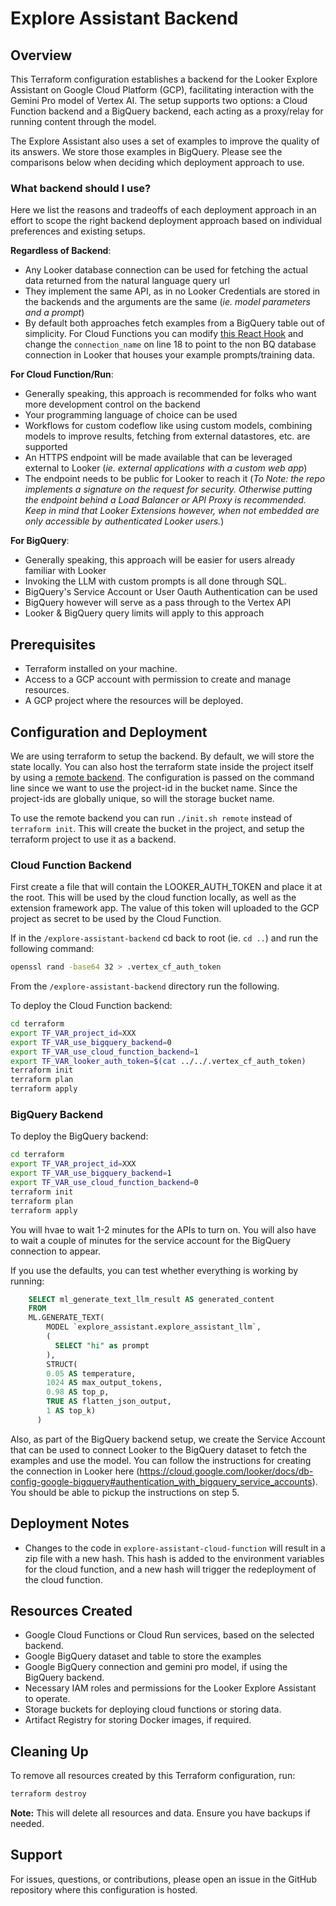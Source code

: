 # Explore Assistant Backend

## Overview

This Terraform configuration establishes a backend for the Looker Explore Assistant on Google Cloud Platform (GCP), facilitating interaction with the Gemini Pro model of Vertex AI. The setup supports two options: a Cloud Function backend and a BigQuery backend, each acting as a proxy/relay for running content through the model.

The Explore Assistant also uses a set of examples to improve the quality of its answers. We store those examples in BigQuery. Please see the comparisons below when deciding which deployment approach to use.

### What backend should I use?

Here we list the reasons and tradeoffs of each deployment approach in an effort to scope the right backend deployment approach based on individual preferences and existing setups. 

**Regardless of Backend**:
* Any Looker database connection can be used for fetching the actual data returned from the natural language query url
* They implement the same API, as in no Looker Credentials are stored in the backends and the arguments are the same (*ie. model parameters and a prompt*)
* By default both approaches fetch examples from a BigQuery table out of simplicity. For Cloud Functions you can modify [this React Hook](../explore-assistant-extension/src/hooks/useExampleData.ts) and change the `connection_name` on line 18 to point to the non BQ database connection in Looker that houses your example prompts/training data.

**For Cloud Function/Run**:
* Generally speaking, this approach is recommended for folks who want more development control on the backend
* Your programming language of choice can be used
* Workflows for custom codeflow like using custom models, combining models to improve results, fetching from external datastores, etc. are supported
* An HTTPS endpoint will be made available that can be leveraged external to Looker (*ie. external applications with a custom web app*)
* The endpoint needs to be public for Looker to reach it (*To Note: the repo implements a signature on the request for security. Otherwise putting the endpoint behind a Load Balancer or API Proxy is recommended. Keep in mind that Looker Extensions however, when not embedded are only accessible by authenticated Looker users.*)

**For BigQuery**:
* Generally speaking, this approach will be easier for users already familiar with Looker
* Invoking the LLM with custom prompts is all done through SQL.
* BigQuery's Service Account or User Oauth Authentication can be used
* BigQuery however will serve as a pass through to the Vertex API
* Looker & BigQuery query limits will apply to this approach 

## Prerequisites

- Terraform installed on your machine.
- Access to a GCP account with permission to create and manage resources.
- A GCP project where the resources will be deployed.

## Configuration and Deployment

We are using terraform to setup the backend. By default, we will store the state locally. You can also host the terraform state inside the project itself by using a [remote backend](https://developer.hashicorp.com/terraform/language/settings/backends/remote). The configuration is passed on the command line since we want to use the project-id in the bucket name. Since the project-ids are globally unique, so will the storage bucket name.

To use the remote backend you can run `./init.sh remote` instead of `terraform init`. This will create the bucket in the project, and setup the terraform project to use it as a backend.

### Cloud Function Backend

First create a file that will contain the LOOKER_AUTH_TOKEN and place it at the root. This will be used by the cloud function locally, as well as the extension framework app. The value of this token will uploaded to the GCP project as secret to be used by the Cloud Function.

If in the `/explore-assistant-backend` cd back to root (ie. `cd ..`) and run the following command:
```bash
openssl rand -base64 32 > .vertex_cf_auth_token

```

From the `/explore-assistant-backend` directory run the following.

To deploy the Cloud Function backend:

```bash
cd terraform 
export TF_VAR_project_id=XXX
export TF_VAR_use_bigquery_backend=0
export TF_VAR_use_cloud_function_backend=1
export TF_VAR_looker_auth_token=$(cat ../../.vertex_cf_auth_token)
terraform init
terraform plan
terraform apply
```

### BigQuery Backend

To deploy the BigQuery backend:

```bash
cd terraform 
export TF_VAR_project_id=XXX
export TF_VAR_use_bigquery_backend=1
export TF_VAR_use_cloud_function_backend=0
terraform init
terraform plan
terraform apply
```

You will hvae to wait 1-2 minutes for the APIs to turn on. You will also have to wait a couple of minutes for the service account for the BigQuery connection to appear.

If you use the defaults, you can test whether everything is working by running:

```sql
    SELECT ml_generate_text_llm_result AS generated_content
    FROM
    ML.GENERATE_TEXT(
        MODEL `explore_assistant.explore_assistant_llm`,
        (
          SELECT "hi" as prompt
        ),
        STRUCT(
        0.05 AS temperature,
        1024 AS max_output_tokens,
        0.98 AS top_p,
        TRUE AS flatten_json_output,
        1 AS top_k)
      )
```

Also, as part of the BigQuery backend setup, we create the Service Account that can be used to connect Looker to the BigQuery dataset to fetch the examples and use the model. You can follow the instructions for creating the connection in Looker here (https://cloud.google.com/looker/docs/db-config-google-bigquery#authentication_with_bigquery_service_accounts). You should be able to pickup the instructions on step 5. 

## Deployment Notes

- Changes to the code in `explore-assistant-cloud-function` will result in a zip file with a new hash. This hash is added to the environment variables for the cloud function, and a new hash will trigger the redeployment of the cloud function.

## Resources Created

- Google Cloud Functions or Cloud Run services, based on the selected backend.
- Google BigQuery dataset and table to store the examples
- Google BigQuery connection and gemini pro model, if using the BigQuery backend.
- Necessary IAM roles and permissions for the Looker Explore Assistant to operate.
- Storage buckets for deploying cloud functions or storing data.
- Artifact Registry for storing Docker images, if required.

## Cleaning Up

To remove all resources created by this Terraform configuration, run:

```sh
terraform destroy
```

**Note:** This will delete all resources and data. Ensure you have backups if needed.

## Support

For issues, questions, or contributions, please open an issue in the GitHub repository where this configuration is hosted.
